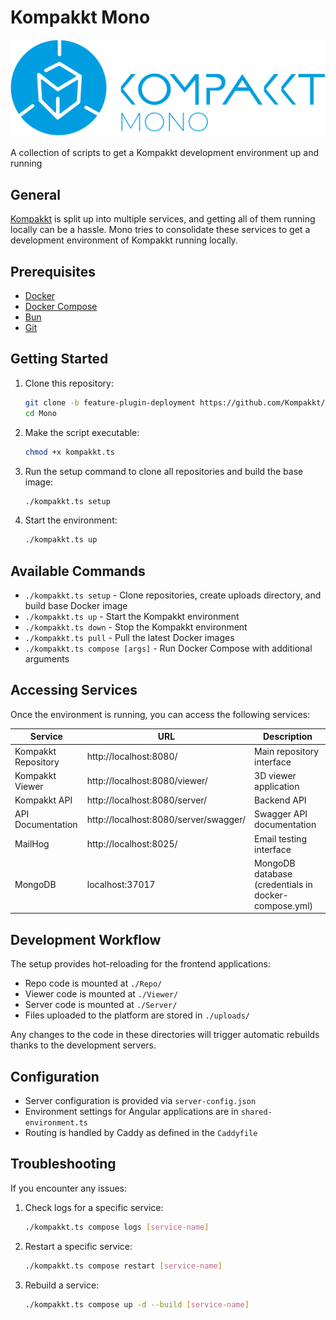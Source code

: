# Kompakkt Mono

<p align="center">
    <img src="https://github.com/Kompakkt/Assets/raw/main/mono-logo.png" alt="Kompakkt Mono Logo" width="600">
</p>

A collection of scripts to get a Kompakkt development environment up and running

## General

[Kompakkt](https://github.com/Kompakkt/Kompakkt) is split up into multiple services, and getting all of them running locally can be a hassle. Mono tries to consolidate these services to get a development environment of Kompakkt running locally.

## Prerequisites

- [Docker](https://www.docker.com/get-started)
- [Docker Compose](https://docs.docker.com/compose/install/)
- [Bun](https://bun.sh)
- [Git](https://git-scm.com/)

## Getting Started

1. Clone this repository:
   ```bash
   git clone -b feature-plugin-deployment https://github.com/Kompakkt/Mono.git
   cd Mono
   ```

2. Make the script executable:
   ```bash
   chmod +x kompakkt.ts
   ```

3. Run the setup command to clone all repositories and build the base image:
   ```bash
   ./kompakkt.ts setup
   ```

4. Start the environment:
   ```bash
   ./kompakkt.ts up
   ```

## Available Commands

- `./kompakkt.ts setup` - Clone repositories, create uploads directory, and build base Docker image
- `./kompakkt.ts up` - Start the Kompakkt environment
- `./kompakkt.ts down` - Stop the Kompakkt environment
- `./kompakkt.ts pull` - Pull the latest Docker images
- `./kompakkt.ts compose [args]` - Run Docker Compose with additional arguments

## Accessing Services

Once the environment is running, you can access the following services:

| Service | URL | Description |
|---------|-----|-------------|
| Kompakkt Repository | http://localhost:8080/ | Main repository interface |
| Kompakkt Viewer | http://localhost:8080/viewer/ | 3D viewer application |
| Kompakkt API | http://localhost:8080/server/ | Backend API |
| API Documentation | http://localhost:8080/server/swagger/ | Swagger API documentation |
| MailHog | http://localhost:8025/ | Email testing interface |
| MongoDB | localhost:37017 | MongoDB database (credentials in docker-compose.yml) |


## Development Workflow

The setup provides hot-reloading for the frontend applications:

- Repo code is mounted at `./Repo/`
- Viewer code is mounted at `./Viewer/`
- Server code is mounted at `./Server/`
- Files uploaded to the platform are stored in `./uploads/`

Any changes to the code in these directories will trigger automatic rebuilds thanks to the development servers.

## Configuration

- Server configuration is provided via `server-config.json`
- Environment settings for Angular applications are in `shared-environment.ts`
- Routing is handled by Caddy as defined in the `Caddyfile`

## Troubleshooting

If you encounter any issues:

1. Check logs for a specific service:
   ```bash
   ./kompakkt.ts compose logs [service-name]
   ```

2. Restart a specific service:
   ```bash
   ./kompakkt.ts compose restart [service-name]
   ```

3. Rebuild a service:
   ```bash
   ./kompakkt.ts compose up -d --build [service-name]
   ```
